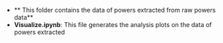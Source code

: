 - ** This folder contains the data of powers extracted from raw powers data**
- **Visualize.ipynb**: This file generates the analysis plots on the data of powers extracted
